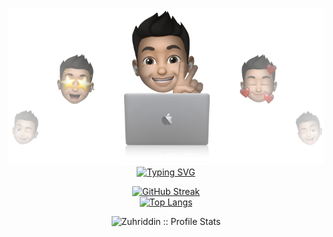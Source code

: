 <!-- # Sardorbek Akhmedov -->

<p align="center">
<img src="https://raw.githubusercontent.com/leverow/leverow/main/cover_leverow.png" alt="Zuhriddn"/>
<a href="https://github.com/pattisoj"><img alt="Typing SVG" src="https://readme-typing-svg.herokuapp.com?font=IBM+Plex+Sans&size=25&duration=4500&color=BCB1F7&center=true&width=500&lines=Hi,+I'm+Zuhriddin+Zayniddinov+👋;.Net+Enthusiast;Nice+to+meet+you!" /> </a> </p>

<div align="center">

[![GitHub Streak](https://streak-stats.demolab.com/?user=Sardorbecakhmedov&theme=dark)](https://github.com/Sardorbecakhmedov/)<br/>
[![Top Langs](https://github-readme-stats.vercel.app/api/top-langs/?username=Sardorbecakhmedov&text_color=ffffff&text_bold=true&title_color=e3289c&bg_color=2b213a&card_width=495px)](https://github.com/zuhriddinzayniddinov/)</div>


<p align="center"><img src="https://github-readme-stats.vercel.app/api?username=zuhriddinzayniddinov&show_icons=true&theme=synthwave" alt="Zuhriddin :: Profile Stats" /></p>
